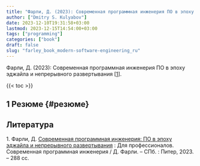 ```yaml
---
title: "Фарли, Д. (2023): Современная программная инженерия ПО в эпоху эджайла и непрерывного развертывания"
author: ["Dmitry S. Kulyabov"]
date: 2023-12-10T19:31:58+03:00
lastmod: 2023-12-15T14:54:00+03:00
tags: ["programming"]
categories: ["book"]
draft: false
slug: "farley_book_modern-software-engineering_ru"
---
```


Фарли, Д. (2023): Современная программная инженерия ПО в эпоху эджайла и непрерывного развертывания [<a href="#citeproc_bib_item_1">1</a>].

<!--more-->

{{< toc >}}


## <span class="section-num">1</span> Резюме {#резюме}

## Литература

<div class="csl-bib-body">
  <div class="csl-entry"><a id="citeproc_bib_item_1"></a>1.	Фарли, Д. <a href="http://libgen.li/ads.php?md5=54cd3f2f2f04f192de3636e153f3aad7">Современная программная инженерия: ПО в эпоху эджайла и непрерывного развертывания</a> : Для профессионалов. Современная программная инженерия / Д. Фарли. – СПб. : Питер, 2023. – 288 сс.</div>
</div>
